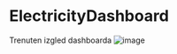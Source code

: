 # ElectricityDashboard

Trenuten izgled dashboarda
![image](https://github.com/NBreskvar/Diplomska/assets/130916834/7cc7819f-8142-487f-aa31-6cb3d44c1f3b)

